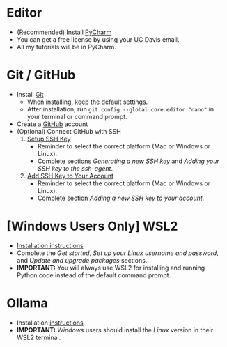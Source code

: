 # Editor
* (Recommended) Install [PyCharm](https://www.jetbrains.com/pycharm/download/)
* You can get a free license by using your UC Davis email.
* All my tutorials will be in PyCharm.

# Git / GitHub
* Install [Git](https://git-scm.com/downloads)
  * When installing, keep the default settings.
  * After installation, run `git config --global core.editor "nano"` in your terminal or command prompt.
* Create a [GitHub](https://github.com/) account
* (Optional) Connect GitHub with SSH
  1. [Setup SSH Key](https://docs.github.com/en/authentication/connecting-to-github-with-ssh/generating-a-new-ssh-key-and-adding-it-to-the-ssh-agent)
     * Reminder to select the correct platform (Mac or Windows or Linux).
     * Complete sections *Generating a new SSH key* and *Adding your SSH key to the ssh-agent*.
  2. [Add SSH Key to Your Account](https://docs.github.com/en/authentication/connecting-to-github-with-ssh/adding-a-new-ssh-key-to-your-github-account?tool=webui)
     * Reminder to select the correct platform (Mac or Windows or Linux).
     * Complete section *Adding a new SSH key to your account*.

# [Windows Users Only] WSL2
* [Installation instructions](https://learn.microsoft.com/en-us/windows/wsl/install)
* Complete the *Get started*, *Set up your Linux username and password*, and *Update and upgrade packages* sections.
* **IMPORTANT:** You will always use WSL2 for installing and running Python code instead of the default command prompt.

# Ollama
* Installation [instructions](https://ollama.com/download/)
* **IMPORTANT:** *Windows* users should install the *Linux* version in their WSL2 terminal.
